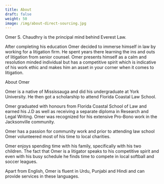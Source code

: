 ```yaml
---
title: About
draft: false
weight: 50
image: /img/about-direct-sourcing.jpg
---
```

Omer S. Chaudhry is the principal mind behind Everest Law. 

After completing his education Omer decided to immerse himself in law by working for a litigation firm. He spent years there learning the ins and outs of litigation from senior counsel. Omer presents himself as a calm and resolution minded individual but has a competitive spirit which is indicative of his work ethic and makes him an asset in your corner when it comes to litigation. 

About Omer

Omer is a native of Mississauga and did his undergraduate at York University. He then got a scholarship to attend Florida Coastal Law School.

Omer graduated with honours from Florida Coastal School of Law and earned his J.D as well as receiving a separate diploma in Research and Legal Writing. Omer was recognized for his extensive Pro-Bono work in the Jacksonville community. 

Omer has a passion for community work and prior to attending law school Omer volunteered most of his time to local charities. 

Omer enjoys spending time with his family, specifically with his two children. The fact that Omer is a litigator speaks to his competitive spirit and even with his busy schedule he finds time to compete in local softball and soccer leagues. 

Apart from English, Omer is fluent in Urdu, Punjabi and Hindi and can provide services in these languages.
